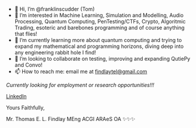 - 👋 Hi, I’m @franklinscudder (Tom)
- 👀 I’m interested in Machine Learning, Simulation and Modelling, Audio Processing, Quantum Computing, PenTesting/CTFs, Crypto, Algoritmic Trading, esoteric and barebones programming and of course anything that flies!
- 🌱 I’m currently learning more about quantum computing and trying to expand my mathematical and programming horizons, diving deep into any engineering rabbit hole I find!
- 💞️ I’m looking to collaborate on testing, improving and expanding QutiePy and Convo!
- 📫 How to reach me: email me at findlaytel@gmail.com

*Currently looking for employment or research opportunities!!!*

[LinkedIn](https://www.linkedin.com/in/tom-findlay-a5a36413a/)

Yours Faithfully,

Mr. Thomas E. L. Findlay MEng ACGI ARAeS OA ✨✨✨


<!---
franklinscudder/franklinscudder is a ✨ special ✨ repository because its `README.md` (this file) appears on your GitHub profile.
You can click the Preview link to take a look at your changes.
--->
